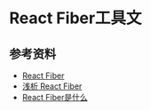 # React Fiber工具文

## 参考资料

* [React Fiber][3]
* [浅析 React Fiber][2]
* [React Fiber是什么][1]

[1]: https://zhuanlan.zhihu.com/p/26027085
[2]: https://juejin.im/post/5be969656fb9a049ad76931f
[3]: https://juejin.im/post/5ab7b3a2f265da2378403e57